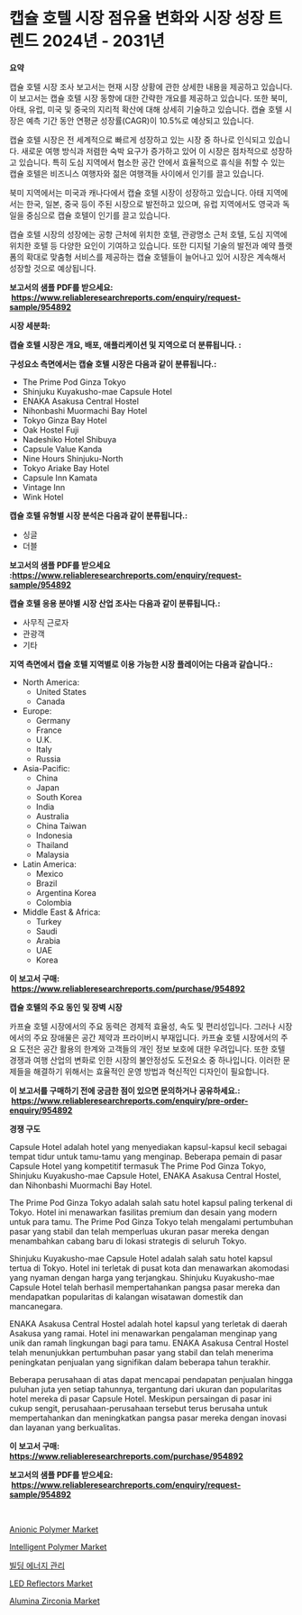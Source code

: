 <p><h1>캡슐 호텔 시장 점유율 변화와 시장 성장 트렌드 2024년 - 2031년</h1></p><p><strong>요약</strong></p>
<p><p>캡슐 호텔 시장 조사 보고서는 현재 시장 상황에 관한 상세한 내용을 제공하고 있습니다. 이 보고서는 캡슐 호텔 시장 동향에 대한 간략한 개요를 제공하고 있습니다. 또한 북미, 아태, 유럽, 미국 및 중국의 지리적 확산에 대해 상세히 기술하고 있습니다. 캡슐 호텔 시장은 예측 기간 동안 연평균 성장률(CAGR)이 10.5%로 예상되고 있습니다. </p><p>캡슐 호텔 시장은 전 세계적으로 빠르게 성장하고 있는 시장 중 하나로 인식되고 있습니다. 새로운 여행 방식과 저렴한 숙박 요구가 증가하고 있어 이 시장은 점차적으로 성장하고 있습니다. 특히 도심 지역에서 협소한 공간 안에서 효율적으로 휴식을 취할 수 있는 캡슐 호텔은 비즈니스 여행자와 젊은 여행객들 사이에서 인기를 끌고 있습니다.</p><p>북미 지역에서는 미국과 캐나다에서 캡슐 호텔 시장이 성장하고 있습니다. 아태 지역에서는 한국, 일본, 중국 등이 주된 시장으로 발전하고 있으며, 유럽 지역에서도 영국과 독일을 중심으로 캡슐 호텔이 인기를 끌고 있습니다.</p><p>캡슐 호텔 시장의 성장에는 공항 근처에 위치한 호텔, 관광명소 근처 호텔, 도심 지역에 위치한 호텔 등 다양한 요인이 기여하고 있습니다. 또한 디지털 기술의 발전과 예약 플랫폼의 확대로 맞춤형 서비스를 제공하는 캡슐 호텔들이 늘어나고 있어 시장은 계속해서 성장할 것으로 예상됩니다.</p></p>
<p><strong>보고서의 샘플 PDF를 받으세요: &nbsp;<a href="https://www.reliableresearchreports.com/enquiry/request-sample/954892">https://www.reliableresearchreports.com/enquiry/request-sample/954892</a></strong></p>
<p><strong>시장 세분화:</strong></p>
<p><strong> 캡슐 호텔 시장은 개요, 배포, 애플리케이션 및 지역으로 더 분류됩니다. :</strong></p>
<p><strong>구성요소 측면에서는 캡슐 호텔 시장은 다음과 같이 분류됩니다.:</strong></p>
<p><ul><li>The Prime Pod Ginza Tokyo</li><li>Shinjuku Kuyakusho-mae Capsule Hotel</li><li>ENAKA Asakusa Central Hostel</li><li>Nihonbashi Muormachi Bay Hotel</li><li>Tokyo Ginza Bay Hotel</li><li>Oak Hostel Fuji</li><li>Nadeshiko Hotel Shibuya</li><li>Capsule Value Kanda</li><li>Nine Hours Shinjuku-North</li><li>Tokyo Ariake Bay Hotel</li><li>Capsule Inn Kamata</li><li>Vintage Inn</li><li>Wink Hotel</li></ul></p>
<p><strong> 캡슐 호텔 유형별 시장 분석은 다음과 같이 분류됩니다.:</strong></p>
<p><ul><li>싱글</li><li>더블</li></ul></p>
<p><strong>보고서의 샘플 PDF를 받으세요 :<a href="https://www.reliableresearchreports.com/enquiry/request-sample/954892">https://www.reliableresearchreports.com/enquiry/request-sample/954892</a></strong></p>
<p><strong> 캡슐 호텔 응용 분야별 시장 산업 조사는 다음과 같이 분류됩니다.:</strong></p>
<p><ul><li>사무직 근로자</li><li>관광객</li><li>기타</li></ul></p>
<p><strong>지역 측면에서 캡슐 호텔 지역별로 이용 가능한 시장 플레이어는 다음과 같습니다.:</strong></p>
<p><ul>
    <li>
        North America:
        <ul>
            <li>United States</li>
            <li>Canada</li>
        </ul>
    </li>
    <li>
        Europe:
        <ul>
            <li>Germany</li>
            <li>France</li>
            <li>U.K.</li>
            <li>Italy</li>
            <li>Russia</li>
        </ul>
    </li>
    <li>
        Asia-Pacific:
        <ul>
            <li>China</li>
            <li>Japan</li>
            <li>South Korea</li>
            <li>India</li>
            <li>Australia</li>
            <li>China Taiwan</li>
            <li>Indonesia</li>
            <li>Thailand</li>
            <li>Malaysia</li>
        </ul>
    </li>
    <li>
        Latin America:
        <ul>
            <li>Mexico</li>
            <li>Brazil</li>
            <li>Argentina Korea</li>
            <li>Colombia</li>
        </ul>
    </li>
    <li>
        Middle East & Africa:
        <ul>
            <li>Turkey</li>
            <li>Saudi</li>
            <li>Arabia</li>
            <li>UAE</li>
            <li>Korea</li>
        </ul>
    </li>
    </ul></p>
<p><strong>이 보고서 구매: &nbsp;<a href="https://www.reliableresearchreports.com/purchase/954892">https://www.reliableresearchreports.com/purchase/954892</a></strong></p>
<p><strong>캡슐 호텔의 주요 동인 및 장벽 시장</strong></p>
<p><p>카프슐 호텔 시장에서의 주요 동력은 경제적 효율성, 속도 및 편리성입니다. 그러나 시장에서의 주요 장애물은 공간 제약과 프라이버시 부재입니다. 카프슐 호텔 시장에서의 주요 도전은 공간 활용의 한계와 고객들의 개인 정보 보호에 대한 우려입니다. 또한 호텔 경쟁과 여행 산업의 변화로 인한 시장의 불안정성도 도전요소 중 하나입니다. 이러한 문제들을 해결하기 위해서는 효율적인 운영 방법과 혁신적인 디자인이 필요합니다.</p></p>
<p><strong>이 보고서를 구매하기 전에 궁금한 점이 있으면 문의하거나 공유하세요.: &nbsp;<a href="https://www.reliableresearchreports.com/enquiry/pre-order-enquiry/954892">https://www.reliableresearchreports.com/enquiry/pre-order-enquiry/954892</a></strong></p>
<p><strong>경쟁 구도</strong></p>
<p><p>Capsule Hotel adalah hotel yang menyediakan kapsul-kapsul kecil sebagai tempat tidur untuk tamu-tamu yang menginap. Beberapa pemain di pasar Capsule Hotel yang kompetitif termasuk The Prime Pod Ginza Tokyo, Shinjuku Kuyakusho-mae Capsule Hotel, ENAKA Asakusa Central Hostel, dan Nihonbashi Muormachi Bay Hotel.</p><p>The Prime Pod Ginza Tokyo adalah salah satu hotel kapsul paling terkenal di Tokyo. Hotel ini menawarkan fasilitas premium dan desain yang modern untuk para tamu. The Prime Pod Ginza Tokyo telah mengalami pertumbuhan pasar yang stabil dan telah memperluas ukuran pasar mereka dengan menambahkan cabang baru di lokasi strategis di seluruh Tokyo.</p><p>Shinjuku Kuyakusho-mae Capsule Hotel adalah salah satu hotel kapsul tertua di Tokyo. Hotel ini terletak di pusat kota dan menawarkan akomodasi yang nyaman dengan harga yang terjangkau. Shinjuku Kuyakusho-mae Capsule Hotel telah berhasil mempertahankan pangsa pasar mereka dan mendapatkan popularitas di kalangan wisatawan domestik dan mancanegara.</p><p>ENAKA Asakusa Central Hostel adalah hotel kapsul yang terletak di daerah Asakusa yang ramai. Hotel ini menawarkan pengalaman menginap yang unik dan ramah lingkungan bagi para tamu. ENAKA Asakusa Central Hostel telah menunjukkan pertumbuhan pasar yang stabil dan telah menerima peningkatan penjualan yang signifikan dalam beberapa tahun terakhir.</p><p>Beberapa perusahaan di atas dapat mencapai pendapatan penjualan hingga puluhan juta yen setiap tahunnya, tergantung dari ukuran dan popularitas hotel mereka di pasar Capsule Hotel. Meskipun persaingan di pasar ini cukup sengit, perusahaan-perusahaan tersebut terus berusaha untuk mempertahankan dan meningkatkan pangsa pasar mereka dengan inovasi dan layanan yang berkualitas.</p></p>
<p><strong>이 보고서 구매: &nbsp; <a href="https://www.reliableresearchreports.com/purchase/954892">https://www.reliableresearchreports.com/purchase/954892</a></strong></p>
<p><strong>보고서의 샘플 PDF를 받으세요: &nbsp;<a href="https://www.reliableresearchreports.com/enquiry/request-sample/954892">https://www.reliableresearchreports.com/enquiry/request-sample/954892</a></strong><strong></strong></p>
<p>&nbsp;</p>
<p><p><a href="https://iodized-pantydraco-05c.notion.site/Anionic-Polymer-Market-Size-Share-Trends-Analysis-Report-By-Application-Regional-Outlook-Compet-4962b4257e004d0ba18c5093a95ec74f">Anionic Polymer Market</a></p><p><a href="https://view.publitas.com/reportprime-1/intelligent-polymer-market-research-report-unlocks-analysis-on-the-market-financial-status-market-size-and-market-revenue-upto-2031/">Intelligent Polymer Market</a></p><p><a href="https://github.com/vsoq0zknh59/Market-Research-Report-List-1/blob/main/1214498185345.md">빌딩 에너지 관리</a></p><p><a href="https://view.publitas.com/reportprime-1/led-reflectors-market-research-report-forecasted-for-period-from-2024-2031-by-market-type-market-application-and-region/">LED Reflectors Market</a></p><p><a href="https://github.com/prosalinda88/Market-Research-Report-List-3/blob/main/alumina-zirconia-market.md">Alumina Zirconia Market</a></p></p>